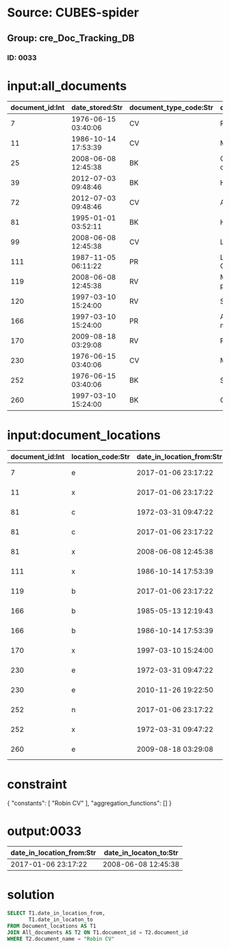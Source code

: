 # Source: CUBES-spider
## Group: cre_Doc_Tracking_DB
### ID: 0033

# input:all_documents

| document_id:Int | date_stored:Str | document_type_code:Str | document_name:Str | document_description:Str | other_details:Str |
|---|---|---|---|---|---|
| 7 | 1976-06-15 03:40:06 | CV | Robin CV | nan | nan |
| 11 | 1986-10-14 17:53:39 | CV | Marry CV | nan | nan |
| 25 | 2008-06-08 12:45:38 | BK | One hundred years of solitude | nan | nan |
| 39 | 2012-07-03 09:48:46 | BK | How to read a book | nan | nan |
| 72 | 2012-07-03 09:48:46 | CV | Alan CV | nan | nan |
| 81 | 1995-01-01 03:52:11 | BK | Hua Mulan | nan | nan |
| 99 | 2008-06-08 12:45:38 | CV | Leon CV | nan | nan |
| 111 | 1987-11-05 06:11:22 | PR | Learning features of CNN | nan | nan |
| 119 | 2008-06-08 12:45:38 | RV | Marriage and population | nan | nan |
| 120 | 1997-03-10 15:24:00 | RV | Society and tax | nan | nan |
| 166 | 1997-03-10 15:24:00 | PR | Are you talking to a machine | nan | nan |
| 170 | 2009-08-18 03:29:08 | RV | Population | nan | nan |
| 230 | 1976-06-15 03:40:06 | CV | Martin CV | nan | nan |
| 252 | 1976-06-15 03:40:06 | BK | Summer | nan | nan |
| 260 | 1997-03-10 15:24:00 | BK | Cats and me | nan | nan |

# input:document_locations

| document_id:Int | location_code:Str | date_in_location_from:Str | date_in_locaton_to:Str |
|---|---|---|---|
| 7 | e | 2017-01-06 23:17:22 | 2008-06-08 12:45:38 |
| 11 | x | 2017-01-06 23:17:22 | 2012-07-03 09:48:46 |
| 81 | c | 1972-03-31 09:47:22 | 1987-11-05 06:11:22 |
| 81 | c | 2017-01-06 23:17:22 | 2010-11-26 19:22:50 |
| 81 | x | 2008-06-08 12:45:38 | 1976-06-15 03:40:06 |
| 111 | x | 1986-10-14 17:53:39 | 2010-11-26 19:22:50 |
| 119 | b | 2017-01-06 23:17:22 | 1995-01-01 03:52:11 |
| 166 | b | 1985-05-13 12:19:43 | 1986-10-14 17:53:39 |
| 166 | b | 1986-10-14 17:53:39 | 2010-11-26 19:22:50 |
| 170 | x | 1997-03-10 15:24:00 | 1976-06-15 03:40:06 |
| 230 | e | 1972-03-31 09:47:22 | 1987-11-05 06:11:22 |
| 230 | e | 2010-11-26 19:22:50 | 2017-01-06 23:17:22 |
| 252 | n | 2017-01-06 23:17:22 | 1997-03-10 15:24:00 |
| 252 | x | 1972-03-31 09:47:22 | 2009-08-18 03:29:08 |
| 260 | e | 2009-08-18 03:29:08 | 1986-10-14 17:53:39 |

# constraint

{
  "constants": [
    "Robin CV"
  ],
  "aggregation_functions": []
}

# output:0033

| date_in_location_from:Str | date_in_locaton_to:Str |
|---|---|
| 2017-01-06 23:17:22 | 2008-06-08 12:45:38 |

# solution

```sql
SELECT T1.date_in_location_from,
       T1.date_in_locaton_to
FROM Document_locations AS T1
JOIN All_documents AS T2 ON T1.document_id = T2.document_id
WHERE T2.document_name = "Robin CV"
```

